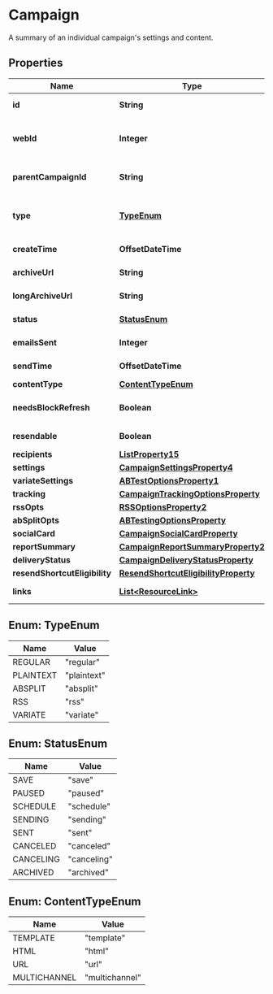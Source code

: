 

# Campaign

A summary of an individual campaign's settings and content.

## Properties

| Name | Type | Description | Notes |
|------------ | ------------- | ------------- | -------------|
|**id** | **String** | A string that uniquely identifies this campaign. |  [optional] [readonly] |
|**webId** | **Integer** | The ID used in the Mailchimp web application. View this campaign in your Mailchimp account at &#x60;https://{dc}.admin.mailchimp.com/campaigns/show/?id&#x3D;{web_id}&#x60;. |  [optional] [readonly] |
|**parentCampaignId** | **String** | If this campaign is the child of another campaign, this identifies the parent campaign. For Example, for RSS or Automation children. |  [optional] [readonly] |
|**type** | [**TypeEnum**](#TypeEnum) | There are four types of [campaigns](https://mailchimp.com/help/getting-started-with-campaigns/) you can create in Mailchimp. A/B Split campaigns have been deprecated and variate campaigns should be used instead. |  [optional] |
|**createTime** | **OffsetDateTime** | The date and time the campaign was created in ISO 8601 format. |  [optional] [readonly] |
|**archiveUrl** | **String** | The link to the campaign&#39;s archive version in ISO 8601 format. |  [optional] [readonly] |
|**longArchiveUrl** | **String** | The original link to the campaign&#39;s archive version. |  [optional] [readonly] |
|**status** | [**StatusEnum**](#StatusEnum) | The current status of the campaign. |  [optional] [readonly] |
|**emailsSent** | **Integer** | The total number of emails sent for this campaign. |  [optional] [readonly] |
|**sendTime** | **OffsetDateTime** | The date and time a campaign was sent. |  [optional] [readonly] |
|**contentType** | [**ContentTypeEnum**](#ContentTypeEnum) | How the campaign&#39;s content is put together. |  [optional] |
|**needsBlockRefresh** | **Boolean** | Determines if the campaign needs its blocks refreshed by opening the web-based campaign editor. Deprecated and will always return false. |  [optional] [readonly] |
|**resendable** | **Boolean** | Determines if the campaign qualifies to be resent to non-openers. |  [optional] [readonly] |
|**recipients** | [**ListProperty15**](ListProperty15.md) |  |  [optional] |
|**settings** | [**CampaignSettingsProperty4**](CampaignSettingsProperty4.md) |  |  [optional] |
|**variateSettings** | [**ABTestOptionsProperty1**](ABTestOptionsProperty1.md) |  |  [optional] |
|**tracking** | [**CampaignTrackingOptionsProperty**](CampaignTrackingOptionsProperty.md) |  |  [optional] |
|**rssOpts** | [**RSSOptionsProperty2**](RSSOptionsProperty2.md) |  |  [optional] |
|**abSplitOpts** | [**ABTestingOptionsProperty**](ABTestingOptionsProperty.md) |  |  [optional] |
|**socialCard** | [**CampaignSocialCardProperty**](CampaignSocialCardProperty.md) |  |  [optional] |
|**reportSummary** | [**CampaignReportSummaryProperty2**](CampaignReportSummaryProperty2.md) |  |  [optional] |
|**deliveryStatus** | [**CampaignDeliveryStatusProperty**](CampaignDeliveryStatusProperty.md) |  |  [optional] |
|**resendShortcutEligibility** | [**ResendShortcutEligibilityProperty**](ResendShortcutEligibilityProperty.md) |  |  [optional] |
|**links** | [**List&lt;ResourceLink&gt;**](ResourceLink.md) | A list of link types and descriptions for the API schema documents. |  [optional] [readonly] |



## Enum: TypeEnum

| Name | Value |
|---- | -----|
| REGULAR | &quot;regular&quot; |
| PLAINTEXT | &quot;plaintext&quot; |
| ABSPLIT | &quot;absplit&quot; |
| RSS | &quot;rss&quot; |
| VARIATE | &quot;variate&quot; |



## Enum: StatusEnum

| Name | Value |
|---- | -----|
| SAVE | &quot;save&quot; |
| PAUSED | &quot;paused&quot; |
| SCHEDULE | &quot;schedule&quot; |
| SENDING | &quot;sending&quot; |
| SENT | &quot;sent&quot; |
| CANCELED | &quot;canceled&quot; |
| CANCELING | &quot;canceling&quot; |
| ARCHIVED | &quot;archived&quot; |



## Enum: ContentTypeEnum

| Name | Value |
|---- | -----|
| TEMPLATE | &quot;template&quot; |
| HTML | &quot;html&quot; |
| URL | &quot;url&quot; |
| MULTICHANNEL | &quot;multichannel&quot; |



